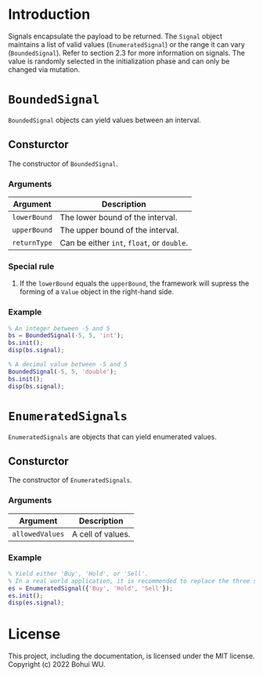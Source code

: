 # Introduction
Signals encapsulate the payload to be returned. The `Signal` object maintains a list of valid values (`EnumeratedSignal`) or the range it can vary (`BoundedSignal`). Refer to section 2.3 for more information on signals. The value is randomly selected in the initialization phase and can only be changed via mutation.

# `BoundedSignal`
`BoundedSignal` objects can yield values between an interval.
## Consturctor
The constructor of `BoundedSignal`.
### Arguments
| Argument | Description |
| - | - |
| `lowerBound` | The lower bound of the interval. |
| `upperBound` | The upper bound of the interval. |
| `returnType` | Can be either `int`, `float`, or `double`. |
### Special rule
1. If the `lowerBound` equals the `upperBound`, the framework will supress the forming of a `Value` object in the right-hand side.
### Example
```matlab
% An integer between -5 and 5
bs = BoundedSignal(-5, 5, 'int');
bs.init();
disp(bs.signal);

% A decimal value between -5 and 5
BoundedSignal(-5, 5, 'double');
bs.init();
disp(bs.signal);
```

# `EnumeratedSignals`
`EnumeratedSignals` are objects that can yield enumerated values.
## Consturctor
The constructor of `EnumeratedSignals`.
### Arguments
| Argument | Description |
| - | - |
| `allowedValues` | A cell of values. |
### Example
```matlab
% Yield either 'Buy', 'Hold', or 'Sell'.
% In a real world application, it is recommended to replace the three strings with integers for better performance.
es = EnumeratedSignal({'Buy', 'Hold', 'Sell'});
es.init();
disp(es.signal);
```

# License
This project, including the documentation, is licensed under the MIT license. Copyright (c) 2022 Bohui WU.